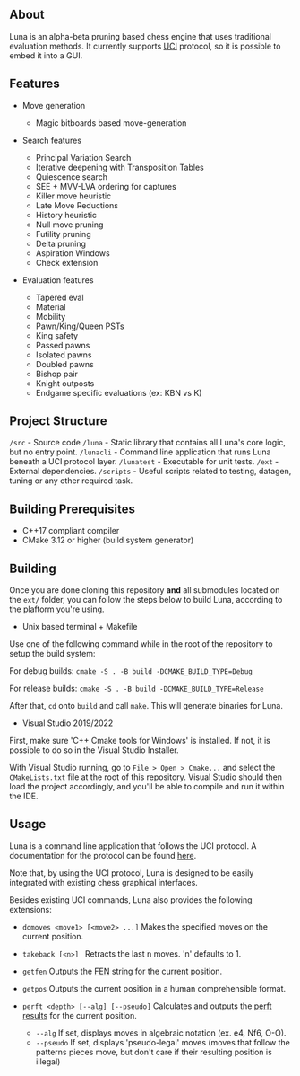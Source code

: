 ## About

Luna is an alpha-beta pruning based chess engine that uses traditional evaluation methods.
It currently supports [UCI](https://en.wikipedia.org/wiki/Universal_Chess_Interface) protocol, so it is possible to embed it into a GUI.

## Features

- Move generation
  - Magic bitboards based move-generation

- Search features
  - Principal Variation Search
  - Iterative deepening with Transposition Tables
  - Quiescence search
  - SEE + MVV-LVA ordering for captures
  - Killer move heuristic
  - Late Move Reductions
  - History heuristic
  - Null move pruning
  - Futility pruning
  - Delta pruning
  - Aspiration Windows
  - Check extension
  
- Evaluation features
  - Tapered eval 
  - Material
  - Mobility
  - Pawn/King/Queen PSTs
  - King safety
  - Passed pawns
  - Isolated pawns
  - Doubled pawns
  - Bishop pair
  - Knight outposts
  - Endgame specific evaluations (ex: KBN vs K)

## Project Structure

`/src` - Source code
  `/luna` - Static library that contains all Luna's core logic, but no entry point.
  `/lunacli` - Command line application that runs Luna beneath a UCI protocol layer.
  `/lunatest` - Executable for unit tests.
`/ext` - External dependencies.
`/scripts` - Useful scripts related to testing, datagen, tuning or any other required task.

## Building Prerequisites

- C++17 compliant compiler
- CMake 3.12 or higher (build system generator)

## Building

Once you are done cloning this repository **and** all submodules located on the ```ext/``` folder, you can follow the steps below to build Luna, according to the plaftorm you're using.

- Unix based terminal + Makefile

Use one of the following command while in the root of the repository to setup the build system:

For debug builds: ```cmake -S . -B build -DCMAKE_BUILD_TYPE=Debug```

For release builds: ```cmake -S . -B build -DCMAKE_BUILD_TYPE=Release```

After that, ```cd``` onto ```build``` and call ```make```. This will generate binaries for
Luna.

- Visual Studio 2019/2022 

First, make sure 'C++ Cmake tools for Windows' is installed. If not, it is possible
to do so in the Visual Studio Installer.

With Visual Studio running, go to ```File > Open > Cmake...``` and select the ```CMakeLists.txt``` file
at the root of this repository. Visual Studio should then load the project accordingly, and you'll
be able to compile and run it within the IDE.

## Usage

Luna is a command line application that follows the UCI protocol. A documentation for the protocol can be found [here](http://wbec-ridderkerk.nl/html/UCIProtocol.html).

Note that, by using the UCI protocol, Luna is designed to be easily integrated with existing chess graphical interfaces.

Besides existing UCI commands, Luna also provides the following extensions:

* ```domoves <move1> [<move2> ...]``` Makes the specified moves on the current position.

* ```takeback [<n>] ``` Retracts the last n moves. 'n' defaults to 1.

* ```getfen``` Outputs the [FEN](https://en.wikipedia.org/wiki/Forsyth%E2%80%93Edwards_Notation) string for the current position.

* ```getpos``` Outputs the current position in a human comprehensible format.

* ```perft <depth> [--alg] [--pseudo]``` Calculates and outputs the [perft results](https://www.chessprogramming.org/Perft_Results) for the current position.
  * ```--alg``` If set, displays moves in algebraic notation (ex. e4, Nf6, O-O).
  * ```--pseudo``` If set, displays 'pseudo-legal' moves (moves that follow the patterns pieces move, but don't care if their resulting position is illegal)
